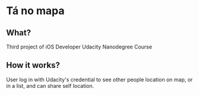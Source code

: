 # Tá no mapa
## What?
Third project of iOS Developer Udacity Nanodegree Course
## How it works?
User log in with Udacity's credential to see other people location on map, or in a list, and can share self location.

